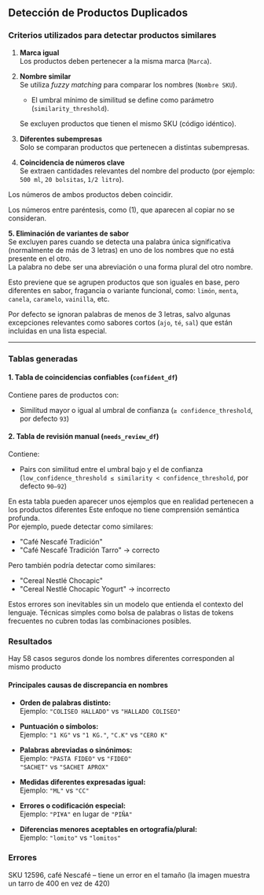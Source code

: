 ##  Detección de Productos Duplicados 

### **Criterios utilizados para detectar productos similares**

1. **Marca igual**  
   Los productos deben pertenecer a la misma marca (`Marca`).

2. **Nombre similar**  
   Se utiliza *fuzzy matching* para comparar los nombres (`Nombre SKU`).  
   - El umbral mínimo de similitud se define como parámetro (`similarity_threshold`).
   
   Se excluyen productos que tienen el mismo SKU (código idéntico).

3. **Diferentes subempresas**  
Solo se comparan productos que pertenecen a distintas subempresas.

4. **Coincidencia de números clave**  
Se extraen cantidades relevantes del nombre del producto (por ejemplo: `500 ml`, `20 bolsitas`, `1/2 litro`).  

Los números de ambos productos deben coincidir.

Los números entre paréntesis, como (1), que aparecen al copiar no se consideran.


**5. Eliminación de variantes de sabor**  
Se excluyen pares cuando se detecta una palabra única significativa (normalmente de más de 3 letras) en uno de los nombres que no está presente en el otro.  
La palabra no debe ser una abreviación o una forma plural del otro nombre.  

Esto previene que se agrupen productos que son iguales en base, pero diferentes en sabor, fragancia o variante funcional, como: `limón`, `menta`, `canela`, `caramelo`, `vainilla`, etc.

Por defecto se ignoran palabras de menos de 3 letras, salvo algunas excepciones relevantes como sabores cortos (`ajo`, `té`, `sal`) que están incluidas en una lista especial.

---

###  **Tablas generadas**

####  1. **Tabla de coincidencias confiables** (`confident_df`)
Contiene pares de productos con:
- Similitud mayor o igual al umbral de confianza (`≥ confidence_threshold`, por defecto `93`)

####  2. **Tabla de revisión manual** (`needs_review_df`)
Contiene:
- Pairs con similitud entre el umbral bajo y el de confianza (`low_confidence_threshold ≤ similarity < confidence_threshold`, por defecto `90–92`)

En esta tabla pueden aparecer unos ejemplos que en realidad pertenecen a los productos diferentes
Este enfoque no tiene comprensión semántica profunda.  
Por ejemplo, puede detectar como similares:
- "Café Nescafé Tradición"
- "Café Nescafé Tradición Tarro" → correcto

Pero también podría detectar como similares:
- "Cereal Nestlé Chocapic"
- "Cereal Nestlé Chocapic Yogurt" → incorrecto

Estos errores son inevitables sin un modelo que entienda el contexto del lenguaje. Técnicas simples como bolsa de palabras o listas de tokens frecuentes no cubren todas las combinaciones posibles.


### Resultados

Hay 58 casos seguros donde los nombres diferentes corresponden al mismo producto

#### Principales causas de discrepancia en nombres

- **Orden de palabras distinto:**  
  Ejemplo: `"COLISEO HALLADO"` vs `"HALLADO COLISEO"`

- **Puntuación o símbolos:**  
  Ejemplo: `"1 KG"` vs `"1 KG."`, `"C.K"` vs `"CERO K"`

- **Palabras abreviadas o sinónimos:**  
  Ejemplo: `"PASTA FIDEO"` vs `"FIDEO"`  
  `"SACHET"` vs `"SACHET APROX"`

- **Medidas diferentes expresadas igual:**  
  Ejemplo: `"ML"` vs `"CC"`

- **Errores o codificación especial:**  
  Ejemplo: `"PI¥A"` en lugar de `"PIÑA"`

- **Diferencias menores aceptables en ortografía/plural:**  
  Ejemplo: `"lomito"` vs `"lomitos"`



### Errores
SKU 12596, café Nescafé – tiene un error en el tamaño (la imagen muestra un tarro de 400 en vez de 420)